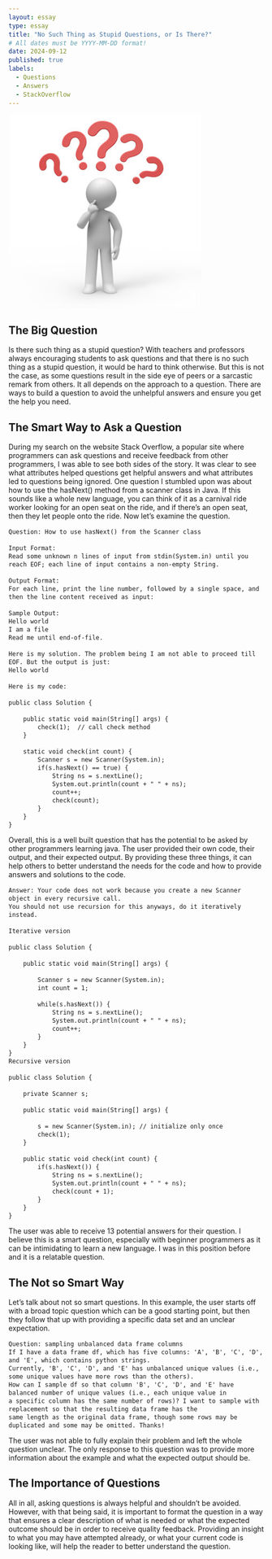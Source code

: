 ```yaml
---
layout: essay
type: essay
title: "No Such Thing as Stupid Questions, or Is There?"
# All dates must be YYYY-MM-DD format!
date: 2024-09-12
published: true
labels:
  - Questions
  - Answers
  - StackOverflow
---
```


<img width="380px" class="rounded float-start pe-4" src="../img/Question.jpg">

## The Big Question

Is there such thing as a stupid question? With teachers and professors always encouraging students to ask questions and that there is no such thing as a stupid question, it would be hard to think otherwise. But this is not the case, as some questions result in the side eye of peers or a sarcastic remark from others. It all depends on the approach to a question. There are ways to build a question to avoid the unhelpful answers and ensure you get the help you need.


## The Smart Way to Ask a Question

During my search on the website Stack Overflow, a popular site where programmers can ask questions and receive feedback from other programmers, I was able to see both sides of the story. It was clear to see what attributes helped questions get helpful answers and what attributes led to questions being ignored. One question I stumbled upon was about how to use the hasNext() method from a scanner class in Java. If this sounds like a whole new language, you can think of it as a carnival ride worker looking for an open seat on the ride, and if there’s an open seat, then they let people onto the ride. Now let’s examine the question.

```
Question: How to use hasNext() from the Scanner class

Input Format:
Read some unknown n lines of input from stdin(System.in) until you reach EOF; each line of input contains a non-empty String.

Output Format:
For each line, print the line number, followed by a single space, and then the line content received as input:

Sample Output:
Hello world
I am a file
Read me until end-of-file.  

Here is my solution. The problem being I am not able to proceed till EOF. But the output is just:
Hello world

Here is my code:

public class Solution {

    public static void main(String[] args) {
        check(1);  // call check method
    }

    static void check(int count) {          
        Scanner s = new Scanner(System.in);
        if(s.hasNext() == true) {
            String ns = s.nextLine();
            System.out.println(count + " " + ns);
            count++;
            check(count);
        }
    } 
}
```

Overall, this is a well built question that has the potential to be asked by other programmers learning java. The user provided their own code, their output, and their expected output. By providing these three things, it can help others to better understand the needs for the code and how to provide answers and solutions to the code.

```
Answer: Your code does not work because you create a new Scanner object in every recursive call.
You should not use recursion for this anyways, do it iteratively instead.

Iterative version

public class Solution {

    public static void main(String[] args) {

        Scanner s = new Scanner(System.in);
        int count = 1;

        while(s.hasNext()) {
            String ns = s.nextLine();
            System.out.println(count + " " + ns);
            count++;
        }
    }
}
Recursive version

public class Solution {

    private Scanner s;

    public static void main(String[] args) {

        s = new Scanner(System.in); // initialize only once
        check(1);
    }

    public static void check(int count) {
        if(s.hasNext()) {
            String ns = s.nextLine();
            System.out.println(count + " " + ns);
            check(count + 1);
        }
    }   
}
```

The user was able to receive 13 potential answers for their question. I believe this is a smart question, especially with beginner programmers as it can be intimidating to learn a new language. I was in this position before and it is a relatable question.

## The Not so Smart Way

Let’s talk about not so smart questions. In this example, the user starts off with a broad topic question which can be a good starting point, but then they follow that up with providing a specific data set and an unclear expectation. 

```
Question: sampling unbalanced data frame columns
If I have a data frame df, which has five columns: 'A', 'B', 'C', 'D', and 'E', which contains python strings.
Currently, 'B', 'C', 'D', and 'E' has unbalanced unique values (i.e., some unique values have more rows than the others).
How can I sample df so that column 'B', 'C', 'D', and 'E' have balanced number of unique values (i.e., each unique value in
a specific column has the same number of rows)? I want to sample with replacement so that the resulting data frame has the
same length as the original data frame, though some rows may be duplicated and some may be omitted. Thanks!
```

The user was not able to fully explain their problem and left the whole question unclear. The only response to this question was to provide more information about the example and what the expected output should be.

## The Importance of Questions

All in all, asking questions is always helpful and shouldn’t be avoided. However, with that being said, it is important to format the question in a way that ensures a clear description of what is needed or what the expected outcome should be in order to receive quality feedback. Providing an insight to what you may have attempted already, or what your current code is looking like, will help the reader to better understand the question.

